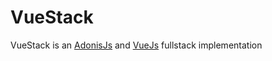 # VueStack
VueStack is an [AdonisJs](https://adonisjs.com) and [VueJs](https://vuejs.org) fullstack implementation
